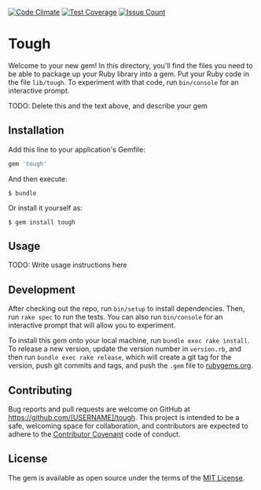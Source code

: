 [![Code Climate](https://codeclimate.com/github/cdeliens/tough/badges/gpa.svg)](https://codeclimate.com/github/cdeliens/tough)
[![Test Coverage](https://codeclimate.com/github/cdeliens/tough/badges/coverage.svg)](https://codeclimate.com/github/cdeliens/tough/coverage)
[![Issue Count](https://codeclimate.com/github/cdeliens/tough/badges/issue_count.svg)](https://codeclimate.com/github/cdeliens/tough)
# Tough

Welcome to your new gem! In this directory, you'll find the files you need to be able to package up your Ruby library into a gem. Put your Ruby code in the file `lib/tough`. To experiment with that code, run `bin/console` for an interactive prompt.

TODO: Delete this and the text above, and describe your gem

## Installation

Add this line to your application's Gemfile:

```ruby
gem 'tough'
```

And then execute:

    $ bundle

Or install it yourself as:

    $ gem install tough

## Usage

TODO: Write usage instructions here

## Development

After checking out the repo, run `bin/setup` to install dependencies. Then, run `rake spec` to run the tests. You can also run `bin/console` for an interactive prompt that will allow you to experiment.

To install this gem onto your local machine, run `bundle exec rake install`. To release a new version, update the version number in `version.rb`, and then run `bundle exec rake release`, which will create a git tag for the version, push git commits and tags, and push the `.gem` file to [rubygems.org](https://rubygems.org).

## Contributing

Bug reports and pull requests are welcome on GitHub at https://github.com/[USERNAME]/tough. This project is intended to be a safe, welcoming space for collaboration, and contributors are expected to adhere to the [Contributor Covenant](http://contributor-covenant.org) code of conduct.


## License

The gem is available as open source under the terms of the [MIT License](http://opensource.org/licenses/MIT).
